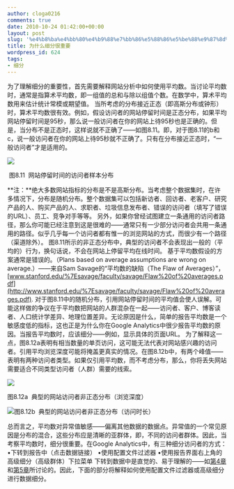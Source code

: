 ```yaml
---
author: cloga0216
comments: true
date: 2010-10-24 01:42:00+00:00
layout: post
slug: '%e4%b8%ba%e4%bb%80%e4%b9%88%e7%bb%86%e5%88%86%e5%be%88%e9%87%8d%e8%a6%81'
title: 为什么细分很重要
wordpress_id: 624
tags:
- 细分
---
```


为了理解细分的重要性，首先需要解释网站分析中如何使用平均数。当讨论平均数时，通常是指算术平均数，即一组值的总和与除以组值个数。在数学中，算术平均数用来估计统计常模或期望值。
当所考虑的分布接近正态（即高斯分布或钟形）时，算术平均数很有效。例如，假设访问者的网站停留时间是正态分布，如果平均网站停留时间是95秒，那么说一般访问者在你的网站上待95秒也是正确的。但是，当分布不是正态时，这样说就不正确了——如图8.11。即，对于图8.11的b和c，说一般访问者在你的网站上待95秒就不正确了。只有在分布接近正态时，“一般访问者”才是适用的。  




[![](http://www.cloga.info/wp-content/uploads/2010/10/8-11.png)](http://www.cloga.info/wp-content/uploads/2010/10/8-11.png)




 图8.11  网站停留时间的访问者样本分布

<!-- more -->


**注：**绝大多数网站指标的分布是不是高斯分布。当考虑整个数据集时，在许多情况下，分布是随机分布。整个数据集可以包括新访者、回访者、老客户、研究产品的人、购买产品的人、求职者、垃圾信息发布者、错误的访问者（填写了错误的URL）、员工、竞争对手等等。
另外，如果你曾经试图建立一条通用的访问者路径，那么你可能已经注意到这是很难的——通常只有一少部分访问者会共用一条通用的路径。似乎几乎每一个访问者都有惟一的浏览网站的方式，而很少有一个路径（渠道除外）。
图8.11所示的非正态分布中，典型的访问者不会表现出一般的（平均的）行为，换句话说，不会在网站上停留平均在线时间。
基于平均数假设的方案通常是错误的。（Plans based on average assumptions are wrong on average.）——来自Sam Savage的“平均数的缺陷（The Flaw of Averages）”，[www.stanford.edu/%7Esavage/faculty/savage/Flaw%20of%20averages.pdf](http://www.stanford.edu/%7Esavage/faculty/savage/Flaw%20of%20averages.pdf).
对于图8.11中的随机分布，引用网站停留时间的平均值会使人误解。可能这样做的争议在于平均数把网站的人群混杂在一起——访问者、客户、博客读者、人口统计学差异、地理位置差异。无论原因是什么，简单的报告平均数是一个敏感度低的指标，这也正是为什么你在Google Analytics中很少报告平均数的原因。当报告平均数时，应该细分——例如，显示具体的页面URL。
为了解释这一点，图8.12a表明有相当数量的单页访问，这可能无法代表对网站感兴趣的访问者。引用平均浏览深度可能将掩盖更真实的情况。在图8.12b中，有两个峰值——表明有两种访问者类型。如果仅引用平均数，而不考虑分布，那么，你将丢失网站需要适合不同类型访问者（人群）需要的线索。




[![](http://www.cloga.info/wp-content/uploads/2010/10/8-12a.png)](http://www.cloga.info/wp-content/uploads/2010/10/8-12a.png)




图8.12a  典型的网站访问者非正态分布（浏览深度）




[![](http://www.cloga.info/wp-content/uploads/2010/10/8-12b.png)](http://www.cloga.info/wp-content/uploads/2010/10/8-12b.png)图8.12b  典型的网站访问者非正态分布（访问时长）




总而言之，平均数对异常值敏感——偏离其他数据的数据点。异常值的一个常见原因是分布的混合，这些分布应是清晰的亚群体，即，不同的访问者群体。因此，当考察平均数时，细分很重要。在Google Analytics中，有三种细分访问者的方式：
•下转到报告中（点击数据链接）
•使用配置文件过滤器
•使用报告界面右上角的高级细分（高级群体）下拉菜单
下转到数据中是直觉的、易于理解的——如[第4章](http://www.cloga.info/archives/category/web-metrics/chapter4)和[第5章](http://www.cloga.info/archives/category/web-metrics/chapter5)所讨论的。因此，下面的部分将解释如何使用配置文件过滤器或高级细分进行数据细分。
